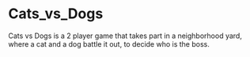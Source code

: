 # Cats_vs_Dogs
Cats vs Dogs is a 2 player game that takes part in a neighborhood yard, where a cat and a dog battle it out, to decide who is the boss.
